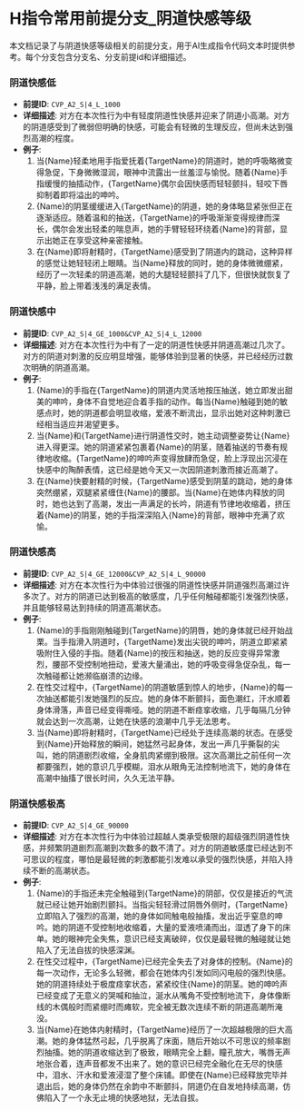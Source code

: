 # H指令常用前提分支_阴道快感等级

本文档记录了与阴道快感等级相关的前提分支，用于AI生成指令代码文本时提供参考。每个分支包含分支名、分支前提id和详细描述。

### 阴道快感低
- **前提ID**: `CVP_A2_S|4_L_1000`
- **详细描述**: 对方在本次性行为中有轻度阴道性快感并迎来了阴道小高潮。对方的阴道感受到了微弱但明确的快感，可能会有轻微的生理反应，但尚未达到强烈高潮的程度。
- **例子**:
  1. 当{Name}轻柔地用手指爱抚着{TargetName}的阴道时，她的呼吸略微变得急促，下身微微湿润，眼神中流露出一丝羞涩与愉悦。随着{Name}手指缓慢的抽插动作，{TargetName}偶尔会因快感而轻轻颤抖，轻咬下唇抑制着即将溢出的呻吟。
  2. {Name}的阴茎缓缓进入{TargetName}的阴道，她的身体略显紧张但正在逐渐适应。随着温和的抽送，{TargetName}的呼吸渐渐变得规律而深长，偶尔会发出轻柔的喘息声，她的手臂轻轻环绕着{Name}的背部，显示出她正在享受这种亲密接触。
  3. 在{Name}即将射精时，{TargetName}感受到了阴道内的跳动，这种异样的感觉让她轻轻闭上眼睛。当{Name}释放的同时，她的身体微微绷紧，经历了一次轻柔的阴道高潮，她的大腿轻轻颤抖了几下，但很快就恢复了平静，脸上带着浅浅的满足表情。

### 阴道快感中
- **前提ID**: `CVP_A2_S|4_GE_1000&CVP_A2_S|4_L_12000`
- **详细描述**: 对方在本次性行为中有了一定的阴道性快感并阴道高潮过几次了。对方的阴道对刺激的反应明显增强，能够体验到显著的快感，并已经经历过数次明确的阴道高潮。
- **例子**:
  1. {Name}的手指在{TargetName}的阴道内灵活地按压抽送，她立即发出甜美的呻吟，身体不自觉地迎合着手指的动作。每当{Name}触碰到她的敏感点时，她的阴道都会明显收缩，爱液不断流出，显示出她对这种刺激已经相当适应并渴望更多。
  2. 当{Name}和{TargetName}进行阴道性交时，她主动调整姿势让{Name}进入得更深。她的阴道紧紧包裹着{Name}的阴茎，随着抽送的节奏有规律地收缩。{TargetName}的呻吟声变得放肆而急促，脸上浮现出沉浸在快感中的陶醉表情，这已经是她今天又一次因阴道刺激而接近高潮了。
  3. 在{Name}快要射精的时候，{TargetName}感受到阴茎的跳动，她的身体突然绷紧，双腿紧紧缠住{Name}的腰部。当{Name}在她体内释放的同时，她也达到了高潮，发出一声满足的长吟，阴道有节律地收缩着，挤压着{Name}的阴茎，她的手指深深陷入{Name}的背部，眼神中充满了欢愉。

### 阴道快感高
- **前提ID**: `CVP_A2_S|4_GE_12000&CVP_A2_S|4_L_90000`
- **详细描述**: 对方在本次性行为中体验过很强的阴道性快感并阴道强烈高潮过许多次了。对方的阴道已达到极高的敏感度，几乎任何触碰都能引发强烈快感，并且能够轻易达到持续的阴道高潮状态。
- **例子**:
  1. {Name}的手指刚刚触碰到{TargetName}的阴唇，她的身体就已经开始战栗。当手指滑入阴道时，{TargetName}发出尖锐的呻吟，阴道立即紧紧吸附住入侵的手指。随着{Name}的按压和抽送，她的反应变得异常激烈，腰部不受控制地扭动，爱液大量涌出，她的呼吸变得急促杂乱，每一次触碰都让她濒临崩溃的边缘。
  2. 在性交过程中，{TargetName}的阴道敏感到惊人的地步，{Name}的每一次抽送都能引发她强烈的反应。她的身体不断颤抖，面色潮红，汗水顺着身体滑落，声音已经变得嘶哑。她的阴道不断痉挛收缩，几乎每隔几分钟就会达到一次高潮，让她在快感的浪潮中几乎无法思考。
  3. 当{Name}即将射精时，{TargetName}已经处于连续高潮的状态。在感受到{Name}开始释放的瞬间，她猛然弓起身体，发出一声几乎撕裂的尖叫，她的阴道剧烈收缩，全身肌肉紧绷到极限。这次高潮比之前任何一次都要强烈，她的意识几乎模糊，泪水从眼角无法控制地流下，她的身体在高潮中抽搐了很长时间，久久无法平静。

### 阴道快感极高
- **前提ID**: `CVP_A2_S|4_GE_90000`
- **详细描述**: 对方在本次性行为中体验过超越人类承受极限的超级强烈阴道性快感，并频繁阴道剧烈高潮到次数多的数不清了。对方的阴道敏感度已经达到不可思议的程度，哪怕是最轻微的刺激都能引发难以承受的强烈快感，并陷入持续不断的高潮状态。
- **例子**:
  1. {Name}的手指还未完全触碰到{TargetName}的阴部，仅仅是接近的气流就已经让她开始剧烈颤抖。当指尖轻轻滑过阴唇外侧时，{TargetName}立即陷入了强烈的高潮，她的身体如同触电般抽搐，发出近乎窒息的呻吟。她的阴道不受控制地收缩着，大量的爱液喷涌而出，湿透了身下的床单。她的眼神完全失焦，意识已经支离破碎，仅仅是最轻微的触碰就让她陷入了无法自拔的快感深渊。
  2. 在性交过程中，{TargetName}已经完全失去了对身体的控制。{Name}的每一次动作，无论多么轻微，都会在她体内引发如同闪电般的强烈快感。她的阴道持续处于极度痉挛状态，紧紧绞住{Name}的阴茎。她的呻吟声已经变成了无意义的哭喊和抽泣，涎水从嘴角不受控制地流下，身体像断线的木偶般时而紧绷时而瘫软，完全被无数次连续不断的阴道高潮所淹没。
  3. 当{Name}在她体内射精时，{TargetName}经历了一次超越极限的巨大高潮。她的身体猛然弓起，几乎脱离了床面，随后开始以不可思议的频率剧烈抽搐。她的阴道收缩达到了极致，眼睛完全上翻，瞳孔放大，嘴唇无声地张合着，连声音都发不出来了。她的意识已经完全融化在无尽的快感中，泪水、汗水和爱液浸湿了整个床铺。即使在{Name}已经释放完毕并退出后，她的身体仍然在余韵中不断颤抖，阴道仍在自发地持续高潮，仿佛陷入了一个永无止境的快感地狱，无法自拔。
